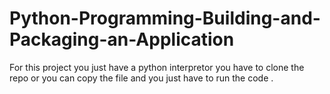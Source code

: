 # Python-Programming-Building-and-Packaging-an-Application

For this project you just have a python interpretor you have to clone the repo or you can copy the file and you just have to run the code .
